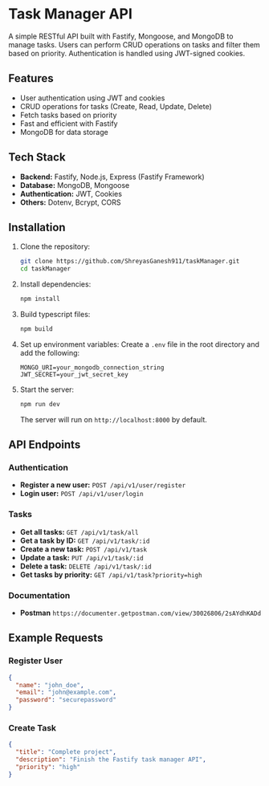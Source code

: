 # Task Manager API

A simple RESTful API built with Fastify, Mongoose, and MongoDB to manage tasks. Users can perform CRUD operations on tasks and filter them based on priority. Authentication is handled using JWT-signed cookies.

## Features
- User authentication using JWT and cookies
- CRUD operations for tasks (Create, Read, Update, Delete)
- Fetch tasks based on priority
- Fast and efficient with Fastify
- MongoDB for data storage

## Tech Stack
- **Backend:** Fastify, Node.js, Express (Fastify Framework)
- **Database:** MongoDB, Mongoose
- **Authentication:** JWT, Cookies
- **Others:** Dotenv, Bcrypt, CORS

## Installation

1. Clone the repository:
   ```bash
   git clone https://github.com/ShreyasGanesh911/taskManager.git
   cd taskManager
   ```

2. Install dependencies:
   ```bash
   npm install
   ```

3. Build typescript files:
   ```bash
   npm build
   ```

4. Set up environment variables:
   Create a `.env` file in the root directory and add the following:
   ```env
   MONGO_URI=your_mongodb_connection_string
   JWT_SECRET=your_jwt_secret_key
   ```

5. Start the server:
   ```bash
   npm run dev
   ```

   The server will run on `http://localhost:8000` by default.

## API Endpoints

### Authentication
- **Register a new user:** `POST /api/v1/user/register`
- **Login user:** `POST /api/v1/user/login`


### Tasks
- **Get all tasks:** `GET /api/v1/task/all`
- **Get a task by ID:** `GET /api/v1/task/:id`
- **Create a new task:** `POST /api/v1/task`
- **Update a task:** `PUT /api/v1/task/:id`
- **Delete a task:** `DELETE /api/v1/task/:id`
- **Get tasks by priority:** `GET /api/v1/task?priority=high`


### Documentation
- **Postman** `https://documenter.getpostman.com/view/30026806/2sAYdhKADd`
## Example Requests

### Register User
```json
{
  "name": "john_doe",
  "email": "john@example.com",
  "password": "securepassword"
}
```

### Create Task
```json
{
  "title": "Complete project",
  "description": "Finish the Fastify task manager API",
  "priority": "high"
}
```


